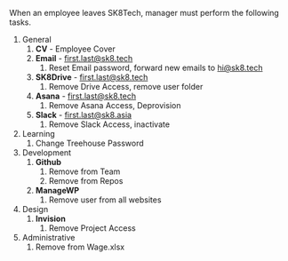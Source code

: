 When an employee leaves SK8Tech, manager must perform the following tasks. 

1. General
    1. **CV** - Employee Cover
    1. **Email** - first.last@sk8.tech
        1. Reset Email password, forward new emails to hi@sk8.tech
    1. **SK8Drive** - first.last@sk8.tech
        1. Remove Drive Access, remove user folder
    1. **Asana** - first.last@sk8.tech
        1. Remove Asana Access, Deprovision
    1. **Slack** - first.last@sk8.asia
        1. Remove Slack Access, inactivate
1. Learning
    1. Change Treehouse Password
1. Development
    1. **Github**
        1. Remove from Team
        1. Remove from Repos
    1. **ManageWP**
        1. Remove user from all websites
1. Design
    1. **Invision**
        1. Remove Project Access
1. Administrative
    1. Remove from Wage.xlsx